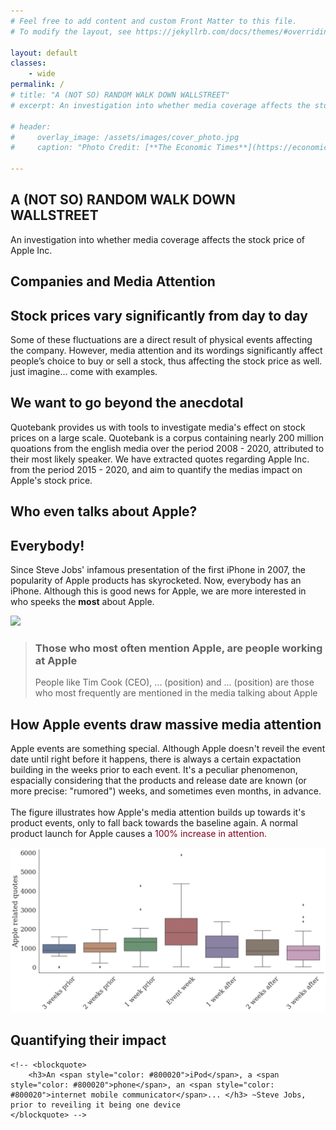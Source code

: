 ```yaml
---
# Feel free to add content and custom Front Matter to this file.
# To modify the layout, see https://jekyllrb.com/docs/themes/#overriding-theme-defaults

layout: default
classes: 
    - wide
permalink: /
# title: "A (NOT SO) RANDOM WALK DOWN WALLSTREET"
# excerpt: An investigation into whether media coverage affects the stock price of Apple Inc.

# header:
#     overlay_image: /assets/images/cover_photo.jpg
#     caption: "Photo Credit: [**The Economic Times**](https://economictimes.indiatimes.com/markets/stocks/news/irrational-exuberance-are-we-near-the-shiller-mark-that-can-trigger-pain/articleshow/85265082.cms?from=mdr)"

---
```


<section id="header">
    <h1>A (NOT SO) RANDOM WALK DOWN WALLSTREET</h1>
    <p>An investigation into whether media coverage affects the stock price of Apple Inc.</p>
</section>

<section id="introduction">
    <h1>Companies and Media Attention</h1>
    <h2> Stock prices vary significantly from day to day</h2>
    <p>
        Some of these fluctuations are a direct result of physical events affecting the company. However, media attention and its wordings significantly affect people’s choice to buy or sell a stock, thus affecting the stock price as well. just imagine... come with examples. 
    </p>
    <h2> We want to go beyond the anecdotal </h2>
    <p>
        Quotebank provides us with tools to investigate media's effect on stock prices on a large scale. Quotebank is a corpus containing nearly 200 million quoations from the english media over the period 2008 - 2020, attributed to their most likely speaker. We have extracted quotes regarding Apple Inc. from the period 2015 - 2020, and aim to quantify the medias impact on Apple's stock price. 
    </p>
</section>


<section id="exploration">
    <h1>Who even talks about Apple?</h1>
    <h2>Everybody!</h2>
    <p>
        Since Steve Jobs' infamous presentation of the first iPhone in 2007, the popularity of Apple products has skyrocketed. Now, everybody has an iPhone. Although this is good news for Apple, we are more interested in who speeks the <b>most</b> about Apple.
    </p>
    <div class="graph_text">
        <img src="./assets/graphs/most_frequent_speakers_animation.gif">
        <blockquote>
            <h3>Those who most often mention Apple, are people working at Apple</h3>
            <p>
                People like Tim Cook (CEO), ... (position) and ... (position) are those who most frequently are mentioned in the media talking about Apple
            </p>
        </blockquote>
    </div>
</section>

<section id="events">
    <h2>How Apple events draw massive media attention</h2>
    <p>
        Apple events are something special. Although Apple doesn't reveil the event date until right before it happens, there is always a certain expactation building in the weeks prior to each event. It's a peculiar phenomenon, espacially considering that the products and release date are known (or more precise: "rumored") weeks, and sometimes even months, in advance.<br><br>The figure illustrates how Apple's media attention builds up towards it's product events, only to fall back towards the baseline again. A normal product launch for Apple causes a 
        <span style="color: #800020">100% increase in attention.</span>
    </p>
    <img src="./assets/graphs/attention_dist.png">
</section>

<section id="impact">
    <h1>Quantifying their impact</h1>
</section>


<!-- For making pretty quotes -->
    <!-- <blockquote>
        <h3>An <span style="color: #800020">iPod</span>, a <span style="color: #800020">phone</span>, an <span style="color: #800020">internet mobile communicator</span>... </h3> ~Steve Jobs, prior to reveiling it being one device 
    </blockquote> -->
 







